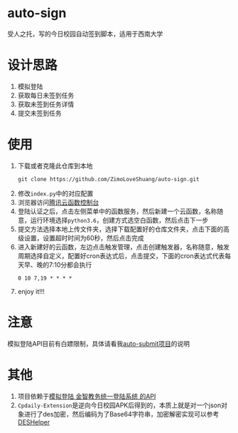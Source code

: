# auto-sign

受人之托，写的今日校园自动签到脚本，适用于西南大学

# 设计思路

1. 模拟登陆
2. 获取每日未签到任务
3. 获取未签到任务详情
4. 提交未签到任务

# 使用

1. 下载或者克隆此仓库到本地
    ```shell script
    git clone https://github.com/ZimoLoveShuang/auto-sign.git
    ```
2. 修改`index.py`中的对应配置
3. 浏览器访问[腾讯云函数控制台](https://console.cloud.tencent.com/scf/index?rid=1)
4. 登陆认证之后，点击左侧菜单中的函数服务，然后新建一个云函数，名称随意，运行环境选择`python3.6`，创建方式选空白函数，然后点击下一步
5. 提交方法选择本地上传文件夹，选择下载配置好的仓库文件夹，点击下面的高级设置，设置超时时间为60秒，然后点击完成
6. 进入新建好的云函数，左边点击触发管理，点击创建触发器，名称随意，触发周期选择自定义，配置好cron表达式后，点击提交，下面的cron表达式代表每天早、晚的7:10分都会执行
    ```shell script
    0 10 7,19 * * * *
    ```
7. enjoy it!!!

# 注意

模拟登陆API目前有白嫖限制，具体请看我[auto-submit项目](https://github.com/ZimoLoveShuang/auto-submit)的说明

# 其他

1. 项目依赖于[模拟登陆 金智教务统一登陆系统 的API](https://github.com/ZimoLoveShuang/wisedu-unified-login-api)
2. `Cpdaily-Extension`是逆向今日校园APK后得到的，本质上就是对一个json对象进行了des加密，然后编码为了Base64字符串，加密解密实现可以参考[DESHelper](https://github.com/ZimoLoveShuang/yibinu-score-crawler/blob/master/src/main/java/wiki/zimo/scorecrawler/helper/DESHelper.java)